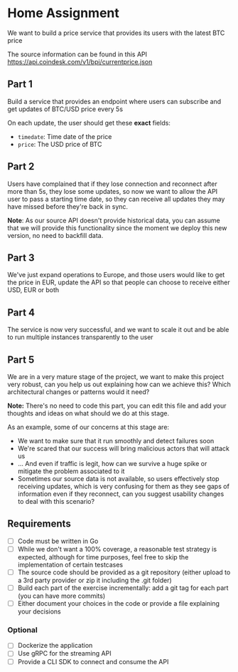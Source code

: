 # Home Assignment

We want to build a price service that provides its users with the latest BTC price

The source information can be found in this API
https://api.coindesk.com/v1/bpi/currentprice.json

## Part 1
Build a service that provides an endpoint where users can subscribe and get updates of BTC/USD price every 5s

On each update, the user should get these **exact** fields:
- `timedate`: Time date of the price
- `price`: The USD price of BTC

## Part 2
Users have complained that if they lose connection and reconnect after more than 5s, they lose
some updates, so now we want to allow the API user to pass a starting time date, so they can
receive all updates they may have missed before they're back in sync.

**Note**: As our source API doesn't provide historical data, you can assume that we will provide
this functionality since the moment we deploy this new version, no need to backfill data.

## Part 3
We've just expand operations to Europe, and those users would like to get the price in EUR,
update the API so that people can choose to receive either USD, EUR or both

## Part 4
The service is now very successful, and we want to scale it out and be able to run multiple instances transparently
to the user

## Part 5
We are in a very mature stage of the project, we want to make this project very robust, can you help us out explaining
how can we achieve this? Which architectural changes or patterns would it need?

**Note:** There's no need to code this part, you can edit this file and add your thoughts and ideas on what should we
do at this stage.

As an example, some of our concerns at this stage are:
- We want to make sure that it run smoothly and detect failures soon
- We're scared that our success will bring malicious actors that will attack us
- ... And even if traffic is legit, how can we survive a huge spike or mitigate the problem associated to it
- Sometimes our source data is not available, so users effectively stop receiving updates, which is very confusing
  for them as they see gaps of information even if they reconnect, can you suggest usability changes to deal with
  this scenario?

## Requirements
- [ ] Code must be written in Go
- [ ] While we don't want a 100% coverage, a reasonable test strategy is expected, although for time purposes, feel free
  to skip the implementation of certain testcases
- [ ] The source code should be provided as a git repository (either upload to a 3rd party provider or zip it including
  the .git folder)
- [ ] Build each part of the exercise incrementally: add a git tag for each part (you can have more commits)
- [ ] Either document your choices in the code or provide a file explaining your decisions

### Optional
- [ ] Dockerize the application
- [ ] Use gRPC for the streaming API
- [ ] Provide a CLI SDK to connect and consume the API
